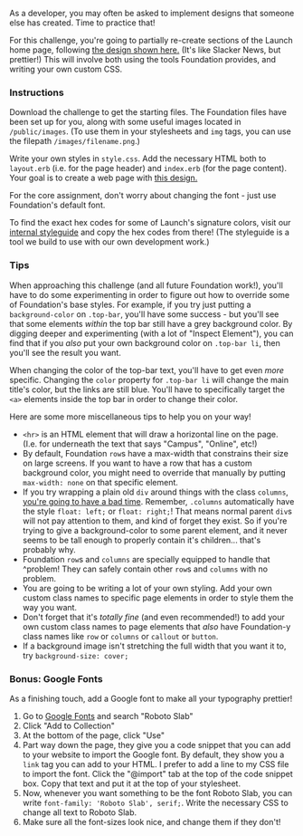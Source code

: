 As a developer, you may often be asked to implement designs that someone else has created. Time to practice that!

For this challenge, you're going to partially re-create sections of the Launch home page, following [the design shown here.](http://i.imgur.com/0JsOlMC.jpg) (It's like Slacker News, but prettier!) This will involve both using the tools Foundation provides, and writing your own custom CSS.

### Instructions

Download the challenge to get the starting files. The Foundation files have been set up for you, along with some useful images located in `/public/images`. (To use them in your stylesheets and `img` tags, you can use the filepath `/images/filename.png`.)

Write your own styles in `style.css`. Add the necessary HTML both to `layout.erb` (i.e. for the page header) and `index.erb` (for the page content). Your goal is to create a web page with [this design.](http://i.imgur.com/0JsOlMC.jpg)

For the core assignment, don't worry about changing the font - just use Foundation's default font.

To find the exact hex codes for some of Launch's signature colors, visit our [internal styleguide](https://launchpass.launchacademy.com/styleguide) and copy the hex codes from there! (The styleguide is a tool we build to use with our own development work.) 

### Tips

When approaching this challenge (and all future Foundation work!), you'll have to do some experimenting in order to figure out how to override some of Foundation's base styles. For example, if you try just putting a `background-color` on `.top-bar`, you'll have some success - but you'll see that some elements *within* the top bar still have a grey background color. By digging deeper and experimenting (with a lot of "Inspect Element"), you can find that if you *also* put your own background color on `.top-bar li`, then you'll see the result you want.

When changing the color of the top-bar text, you'll have to get even *more* specific. Changing the `color` property for `.top-bar li` will change the main title's color, but the links are still blue. You'll have to specifically target the `<a>` elements inside the top bar in order to change their color.

Here are some more miscellaneous tips to help you on your way!

- `<hr>` is an HTML element that will draw a horizontal line on the page. (I.e. for underneath the text that says "Campus", "Online", etc!)
- By default, Foundation `row`s have a max-width that constrains their size on large screens. If you want to have a row that has a custom background color, you might need to override that manually by putting `max-width: none` on that specific element.
- If you try wrapping a plain old `div` around things with the class `columns`, [you're going to have a bad time](http://i.imgur.com/hCcdiag.png). Remember, `.columns` automatically have the style `float: left;` or `float: right;`! That means normal parent `div`s will not pay attention to them, and kind of forget they exist. So if you're trying to give a background-color to some parent element, and it never seems to be tall enough to properly contain it's children... that's probably why.
- Foundation `row`s and `columns` are specially equipped to handle that ^problem! They can safely contain other `row`s and `columns` with no problem.
- You are going to be writing a lot of your own styling. Add your own custom class names to specific page elements in order to style them the way you want.
- Don't forget that it's *totally fine* (and even recommended!) to add your own custom class names to page elements that *also* have Foundation-y class names like `row` or `columns` or `callout` or `button`.
- If a background image isn't stretching the full width that you want it to, try `background-size: cover;`

### Bonus: Google Fonts

As a finishing touch, add a Google font to make all your typography prettier!

1. Go to [Google Fonts](https://www.google.com/fonts) and search "Roboto Slab"
2. Click "Add to Collection"
3. At the bottom of the page, click "Use"
4. Part way down the page, they give you a code snippet that you can add to your website to import the Google font. By default, they show you a `link` tag you can add to your HTML. I prefer to add a line to my CSS file to import the font. Click the "@import" tab at the top of the code snippet box. Copy that text and put it at the top of your stylesheet.
5. Now, whenever you want something to be the font Roboto Slab, you can write `font-family: 'Roboto Slab', serif;`. Write the necessary CSS to change all text to Roboto Slab.
6. Make sure all the font-sizes look nice, and change them if they don't!
